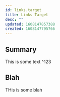 ```yaml
---
id: links.target
title: Links Target
desc: ""
updated: 1608147857388
created: 1608147795766
---
```


## Summary

This is some text 
^123

## Blah

THis is some blah
